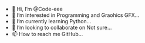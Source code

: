 - 👋 Hi, I’m @Code-eee
- 👀 I’m interested in Programming and Graohics GFX...
- 🌱 I’m currently learning Python...
- 💞️ I’m looking to collaborate on Not sure...
- 📫 How to reach me GitHub...

<!---
Code-eee/Code-eee is a ✨ special ✨ repository because its `README.md` (this file) appears on your GitHub profile.
You can click the Preview link to take a look at your changes.
--->
